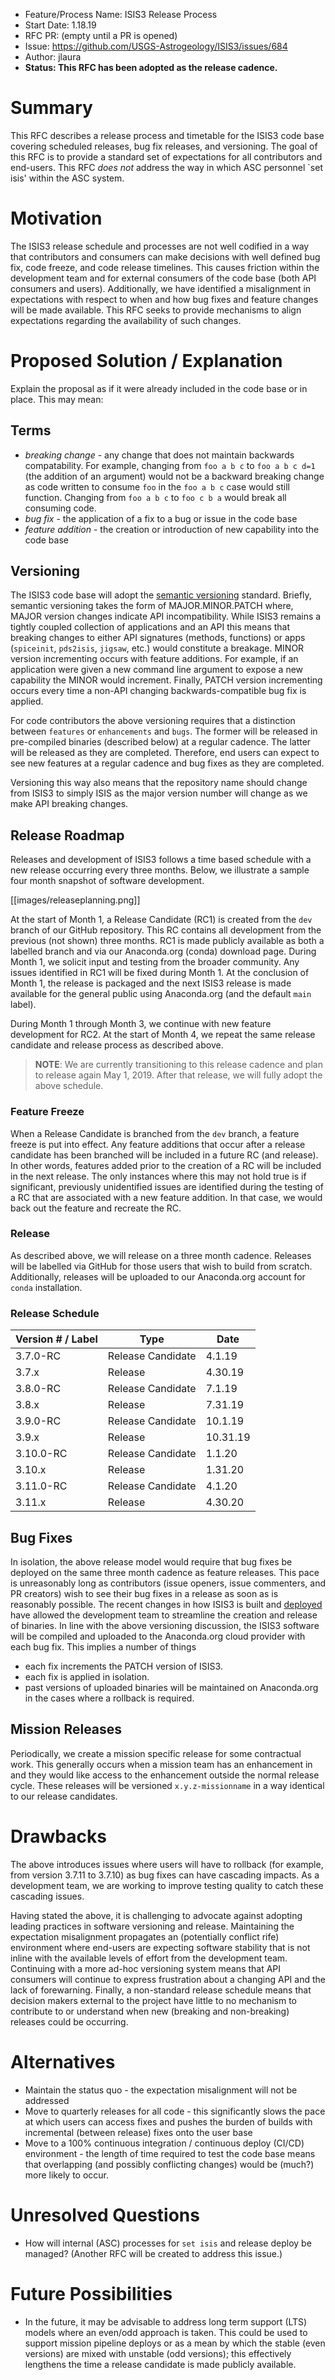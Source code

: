- Feature/Process Name: ISIS3 Release Process
- Start Date: 1.18.19
- RFC PR: (empty until a PR is opened)
- Issue: https://github.com/USGS-Astrogeology/ISIS3/issues/684
- Author: jlaura
- **Status: This RFC has been adopted as the release cadence.**

<!-- This is a comment block that is not visible. We provide some instructions in here. When submitting an RFC please copy this template into a new wiki page titled RFC#:Title, where the number is the next incrementing number. If you would like to submit an RFC, but are unable to edit the wiki, please open an issue and we will assist you in getting your RFC posted. Please fill in, to the largest extent possible, the template below describing your RFC. After that, be active on the associated issue and we can move the RFC through the process.-->

# Summary
This RFC describes a release process and timetable for the ISIS3 code base covering scheduled releases, bug fix releases, and versioning. The goal of this RFC is to provide a standard set of expectations for all contributors and end-users. This RFC *does not* address the way in which ASC personnel `set isis' within the ASC system.

# Motivation
The ISIS3 release schedule and processes are not well codified in a way that contributors and consumers can make decisions with well defined bug fix, code freeze, and code release timelines. This causes friction within the development team and for external consumers of the code base (both API consumers and users). Additionally, we have identified a misalignment in expectations with respect to when and how bug fixes and feature changes will be made available. This RFC seeks to provide mechanisms to align expectations regarding the availability of such changes.

# Proposed Solution / Explanation
Explain the proposal as if it were already included in the code base or in place. This may mean:

## Terms
- *breaking change* - any change that does not maintain backwards compatability. For example, changing from `foo a b c` to `foo a b c d=1` (the addition of an argument) would not be a backward breaking change as code written to consume `foo` in the `foo a b c` case would still function. Changing from `foo a b c` to `foo c b a` would break all consuming code.
- *bug fix* - the application of a fix to a bug or issue in the code base
- *feature addition* - the creation or introduction of new capability into the code base

## Versioning
The ISIS3 code base will adopt the [semantic versioning](https://semver.org/) standard. Briefly, semantic versioning takes the form of MAJOR.MINOR.PATCH where, MAJOR version changes indicate API incompatibility. While ISIS3 remains a tightly coupled collection of applications and an API this means that breaking changes to either API signatures (methods, functions) or apps (`spiceinit`, `pds2isis`, `jigsaw`, etc.) would constitute a breakage. MINOR version incrementing occurs with feature additions. For example, if an application were given a new command line argument to expose a new capability the MINOR would increment. Finally, PATCH version incrementing occurs every time a non-API changing backwards-compatible bug fix is applied. 

For code contributors the above versioning requires that a distinction between `features` or `enhancements` and `bugs`. The former will be released in pre-compiled binaries (described below) at a regular cadence. The latter will be released as they are completed. Therefore, end users can expect to see new features at a regular cadence and bug fixes as they are completed.

Versioning this way also means that the repository name should change from ISIS3 to simply ISIS as the major version number will change as we make API breaking changes.

## Release Roadmap
Releases and development of ISIS3 follows a time based schedule with a new release occurring every three months. Below, we illustrate a sample four month snapshot of software development.

[[images/releaseplanning.png]]

At the start of Month 1, a Release Candidate (RC1) is created from the `dev` branch of our GitHub repository. This RC contains all development from the previous (not shown) three months. RC1 is made publicly available as both a labelled branch and via our Anaconda.org (conda) download page. During Month 1, we solicit input and testing from the broader community. Any issues identified in RC1 will be fixed during Month 1. At the conclusion of Month 1, the release is packaged and the next ISIS3 release is made available for the general public using Anaconda.org (and the default `main` label).

During Month 1 through Month 3, we continue with new feature development for RC2. At the start of Month 4, we repeat the same release candidate and release process as described above.

> **NOTE**: We are currently transitioning to this release cadence and plan to release again May 1, 2019. After that release, we will fully adopt the above schedule.

### Feature Freeze
When a Release Candidate is branched from the `dev` branch, a feature freeze is put into effect. Any feature additions that occur after a release candidate has been branched will be included in a future RC (and release). In other words, features added prior to the creation of a RC will be included in the next release. The only instances where this may not hold true is if significant, previously unidentified issues are identified during the testing of a RC that are associated with a new feature addition. In that case, we would back out the feature and recreate the RC.

### Release
As described above, we will release on a three month cadence. Releases will be labelled via GitHub for those users that wish to build from scratch. Additionally, releases will be uploaded to our Anaconda.org account for `conda` installation.

### Release Schedule
| Version # / Label | Type | Date | 
|-------------------|------|------------|
| 3.7.0-RC | Release Candidate | 4.1.19 |
| 3.7.x | Release | 4.30.19 |
| 3.8.0-RC | Release Candidate | 7.1.19 |
| 3.8.x | Release | 7.31.19 |
| 3.9.0-RC | Release Candidate | 10.1.19 |
| 3.9.x | Release | 10.31.19 |
| 3.10.0-RC | Release Candidate | 1.1.20 |
| 3.10.x | Release | 1.31.20 |
| 3.11.0-RC | Release Candidate | 4.1.20 |
| 3.11.x | Release | 4.30.20 |

## Bug Fixes
In isolation, the above release model would require that bug fixes be deployed on the same three month cadence as feature releases. This pace is unreasonably long as contributors (issue openers, issue commenters, and PR creators) wish to see their bug fixes in a release as soon as is reasonably possible. The recent changes in how ISIS3 is built and [deployed](https://github.com/USGS-Astrogeology/ISIS3#installation) have allowed the development team to streamline the creation and release of binaries. In line with the above versioning discussion, the ISIS3 software will be compiled and uploaded to the Anaconda.org cloud provider with each bug fix. This implies a number of things

  - each fix increments the PATCH version of ISIS3. 
  - each fix is applied in isolation.
  - past versions of uploaded binaries will be maintained on Anaconda.org in the cases where a rollback is required.

## Mission Releases
Periodically, we create a mission specific release for some contractual work. This generally occurs when a mission team has an enhancement in and they would like access to the enhancement outside the normal release cycle. These releases will be versioned `x.y.z-missionname` in a way identical to our release candidates.

# Drawbacks
The above introduces issues where users will have to rollback (for example, from version 3.7.11 to 3.7.10) as bug fixes can have cascading impacts. As a development team, we are working to improve testing quality to catch these cascading issues.

Having stated the above, it is challenging to advocate against adopting leading practices in software versioning and release. Maintaining the expectation misalignment propagates an (potentially conflict rife) environment where end-users are expecting software stability that is not inline with the available levels of effort from the development team. Continuing with a more ad-hoc versioning system means that API consumers will continue to express frustration about a changing API and the lack of forewarning. Finally, a non-standard release schedule means that decision makers external to the project have little to no mechanism to contribute to or understand when new (breaking and non-breaking) releases could be occurring.
 
# Alternatives
  - Maintain the status quo - the expectation misalignment will not be addressed
  - Move to quarterly releases for all code - this significantly slows the pace at which users can access fixes and pushes the burden of builds with incremental (between release) fixes onto the user base
  - Move to a 100% continuous integration / continuous deploy (CI/CD) environment - the length of time required to test the code base means that overlapping (and possibly conflicting changes) would be (much?) more likely to occur.

# Unresolved Questions
  - How will internal (ASC) processes for `set isis` and release deploy be managed? (Another RFC will be created to address this issue.)

# Future Possibilities
  - In the future, it may be advisable to address long term support (LTS) models where an even/odd approach is taken. This could be used to support mission pipeline deploys or as a mean by which the stable (even versions) are mixed with unstable (odd versions); this effectively lengthens the time a release candidate is made publicly available.